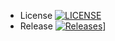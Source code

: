 * License [![LICENSE](https://img.shields.io/github/license/Shvoruk/reports.group9.svg?style=flat-square)](https://github.com/Shvoruk/sqlreports/blob/master/LICENSE)
* Release [![Releases](https://img.shields.io/github/release/Shvoruk/reports.group9/all.svg?style=flat-square)](https://github.com/Shvoruk/sqlreports/releases)]
